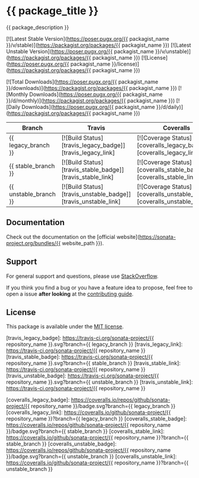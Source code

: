 # {{ package_title }}

{{ package_description }}

[![Latest Stable Version](https://poser.pugx.org/{{ packagist_name }}/v/stable)](https://packagist.org/packages/{{ packagist_name }})
[![Latest Unstable Version](https://poser.pugx.org/{{ packagist_name }}/v/unstable)](https://packagist.org/packages/{{ packagist_name }})
[![License](https://poser.pugx.org/{{ packagist_name }}/license)](https://packagist.org/packages/{{ packagist_name }})

[![Total Downloads](https://poser.pugx.org/{{ packagist_name }}/downloads)](https://packagist.org/packages/{{ packagist_name }})
[![Monthly Downloads](https://poser.pugx.org/{{ packagist_name }}/d/monthly)](https://packagist.org/packages/{{ packagist_name }})
[![Daily Downloads](https://poser.pugx.org/{{ packagist_name }}/d/daily)](https://packagist.org/packages/{{ packagist_name }})

Branch | Travis | Coveralls |
------ | ------ | --------- |
{{ legacy_branch }}   | [![Build Status][travis_legacy_badge]][travis_legacy_link]     | [![Coverage Status][coveralls_legacy_badge]][coveralls_legacy_link]     |
{{ stable_branch }}   | [![Build Status][travis_stable_badge]][travis_stable_link]     | [![Coverage Status][coveralls_stable_badge]][coveralls_stable_link]     |
{{ unstable_branch }} | [![Build Status][travis_unstable_badge]][travis_unstable_link] | [![Coverage Status][coveralls_unstable_badge]][coveralls_unstable_link] |

## Documentation

Check out the documentation on the [official website](https://sonata-project.org/bundles/{{ website_path }}).

## Support

For general support and questions, please use [StackOverflow](http://stackoverflow.com/questions/tagged/sonata).

If you think you find a bug or you have a feature idea to propose, feel free to open a issue
**after looking** at the [contributing guide](CONTRIBUTING.md).

## License

This package is available under the [MIT license](LICENSE).

[travis_legacy_badge]: https://travis-ci.org/sonata-project/{{ repository_name }}.svg?branch={{ legacy_branch }}
[travis_legacy_link]: https://travis-ci.org/sonata-project/{{ repository_name }}
[travis_stable_badge]: https://travis-ci.org/sonata-project/{{ repository_name }}.svg?branch={{ stable_branch }}
[travis_stable_link]: https://travis-ci.org/sonata-project/{{ repository_name }}
[travis_unstable_badge]: https://travis-ci.org/sonata-project/{{ repository_name }}.svg?branch={{ unstable_branch }}
[travis_unstable_link]: https://travis-ci.org/sonata-project/{{ repository_name }}

[coveralls_legacy_badge]: https://coveralls.io/repos/github/sonata-project/{{ repository_name }}/badge.svg?branch={{ legacy_branch }}
[coveralls_legacy_link]: https://coveralls.io/github/sonata-project/{{ repository_name }}?branch={{ legacy_branch }}
[coveralls_stable_badge]: https://coveralls.io/repos/github/sonata-project/{{ repository_name }}/badge.svg?branch={{ stable_branch }}
[coveralls_stable_link]: https://coveralls.io/github/sonata-project/{{ repository_name }}?branch={{ stable_branch }}
[coveralls_unstable_badge]: https://coveralls.io/repos/github/sonata-project/{{ repository_name }}/badge.svg?branch={{ unstable_branch }}
[coveralls_unstable_link]: https://coveralls.io/github/sonata-project/{{ repository_name }}?branch={{ unstable_branch }}
